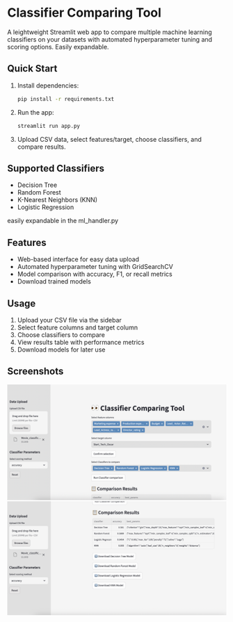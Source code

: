 # Classifier Comparing Tool

A leightweight Streamlit web app to compare multiple machine learning classifiers on your datasets with automated hyperparameter tuning and scoring options. Easily expandable.

## Quick Start

1. Install dependencies:
    ```bash
    pip install -r requirements.txt
    ```

2. Run the app:
    ```bash
    streamlit run app.py
    ```

3. Upload CSV data, select features/target, choose classifiers, and compare results.

## Supported Classifiers

- Decision Tree
- Random Forest  
- K-Nearest Neighbors (KNN)
- Logistic Regression

easily expandable in the ml_handler.py

## Features

- Web-based interface for easy data upload
- Automated hyperparameter tuning with GridSearchCV
- Model comparison with accuracy, F1, or recall metrics
- Download trained models

## Usage

1. Upload your CSV file via the sidebar
2. Select feature columns and target column
3. Choose classifiers to compare
4. View results table with performance metrics
5. Download models for later use

## Screenshots

![Screenshot1](img/screen1.png)
![Screenshot1](img/screen2.png)
